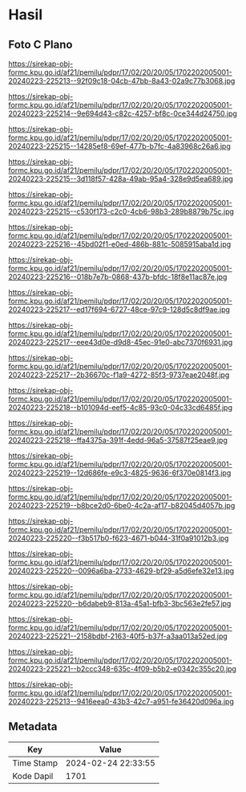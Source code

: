 # Hasil

## Foto C Plano

https://sirekap-obj-formc.kpu.go.id/af21/pemilu/pdpr/17/02/20/20/05/1702202005001-20240223-225213--92f09c18-04cb-47bb-8a43-02a9c77b3068.jpg

https://sirekap-obj-formc.kpu.go.id/af21/pemilu/pdpr/17/02/20/20/05/1702202005001-20240223-225214--9e694d43-c82c-4257-bf8c-0ce344d24750.jpg

https://sirekap-obj-formc.kpu.go.id/af21/pemilu/pdpr/17/02/20/20/05/1702202005001-20240223-225215--14285ef8-69ef-477b-b7fc-4a83968c26a6.jpg

https://sirekap-obj-formc.kpu.go.id/af21/pemilu/pdpr/17/02/20/20/05/1702202005001-20240223-225215--3d118f57-428a-49ab-95a4-328e9d5ea689.jpg

https://sirekap-obj-formc.kpu.go.id/af21/pemilu/pdpr/17/02/20/20/05/1702202005001-20240223-225215--c530f173-c2c0-4cb6-98b3-289b8879b75c.jpg

https://sirekap-obj-formc.kpu.go.id/af21/pemilu/pdpr/17/02/20/20/05/1702202005001-20240223-225216--45bd02f1-e0ed-486b-881c-5085915aba1d.jpg

https://sirekap-obj-formc.kpu.go.id/af21/pemilu/pdpr/17/02/20/20/05/1702202005001-20240223-225216--018b7e7b-0868-437b-bfdc-18f8e11ac87e.jpg

https://sirekap-obj-formc.kpu.go.id/af21/pemilu/pdpr/17/02/20/20/05/1702202005001-20240223-225217--ed17f694-6727-48ce-97c9-128d5c8df9ae.jpg

https://sirekap-obj-formc.kpu.go.id/af21/pemilu/pdpr/17/02/20/20/05/1702202005001-20240223-225217--eee43d0e-d9d8-45ec-91e0-abc7370f6931.jpg

https://sirekap-obj-formc.kpu.go.id/af21/pemilu/pdpr/17/02/20/20/05/1702202005001-20240223-225217--2b36670c-f1a9-4272-85f3-9737eae2048f.jpg

https://sirekap-obj-formc.kpu.go.id/af21/pemilu/pdpr/17/02/20/20/05/1702202005001-20240223-225218--b101094d-eef5-4c85-93c0-04c33cd6485f.jpg

https://sirekap-obj-formc.kpu.go.id/af21/pemilu/pdpr/17/02/20/20/05/1702202005001-20240223-225218--ffa4375a-391f-4edd-96a5-37587f25eae9.jpg

https://sirekap-obj-formc.kpu.go.id/af21/pemilu/pdpr/17/02/20/20/05/1702202005001-20240223-225219--12d686fe-e9c3-4825-9636-6f370e0814f3.jpg

https://sirekap-obj-formc.kpu.go.id/af21/pemilu/pdpr/17/02/20/20/05/1702202005001-20240223-225219--b8bce2d0-6be0-4c2a-af17-b82045d4057b.jpg

https://sirekap-obj-formc.kpu.go.id/af21/pemilu/pdpr/17/02/20/20/05/1702202005001-20240223-225220--f3b517b0-f623-4671-b044-31f0a91012b3.jpg

https://sirekap-obj-formc.kpu.go.id/af21/pemilu/pdpr/17/02/20/20/05/1702202005001-20240223-225220--0096a6ba-2733-4629-bf29-a5d6efe32e13.jpg

https://sirekap-obj-formc.kpu.go.id/af21/pemilu/pdpr/17/02/20/20/05/1702202005001-20240223-225220--b6dabeb9-813a-45a1-bfb3-3bc563e2fe57.jpg

https://sirekap-obj-formc.kpu.go.id/af21/pemilu/pdpr/17/02/20/20/05/1702202005001-20240223-225221--2158bdbf-2163-40f5-b37f-a3aa013a52ed.jpg

https://sirekap-obj-formc.kpu.go.id/af21/pemilu/pdpr/17/02/20/20/05/1702202005001-20240223-225221--b2ccc348-635c-4f09-b5b2-e0342c355c20.jpg

https://sirekap-obj-formc.kpu.go.id/af21/pemilu/pdpr/17/02/20/20/05/1702202005001-20240223-225213--9416eea0-43b3-42c7-a951-fe36420d096a.jpg


## Metadata

| Key        | Value               |
| ---------- | ------------------- |
| Time Stamp | 2024-02-24 22:33:55 |
| Kode Dapil | 1701                |



